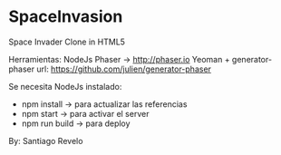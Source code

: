 # SpaceInvasion
Space Invader Clone in HTML5

Herramientas:
NodeJs
Phaser -> http://phaser.io
Yeoman + generator-phaser url: https://github.com/julien/generator-phaser

Se necesita NodeJs instalado:
- npm install -> para actualizar las referencias
- npm start -> para activar el server
- npm run build -> para deploy


By: Santiago Revelo